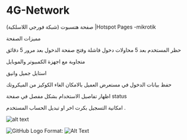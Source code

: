 # 4G-Network
صفحة هتسبوت (شبكة فورجي اللاسلكية) |Hotspot Pages -mikrotik


مميزات الصفحة




حظر المستخدم بعد 5 محاولات دخول فاشلة وفتح صفحة الدخول بعد مرور 5 دقائق


متجاوبة مع اجهزة الكمبيوتر والموبايل

استايل جميل وانيق

حفظ بيانات الدخول في مستعرض العميل بالامكان الغاء الكوكيز من الميكروتك

اظهار تفاصيل الاستخدام بشكل مفصل في صفحة status

امكانية التسجيل بكرت اخر او تبديل الحساب المستخدم .

![alt text](https://raw.githubusercontent.com/username/projectname/branch/path/to/img.png)

![GitHub Logo](/images/logo.png)
Format: ![Alt Text](url)

